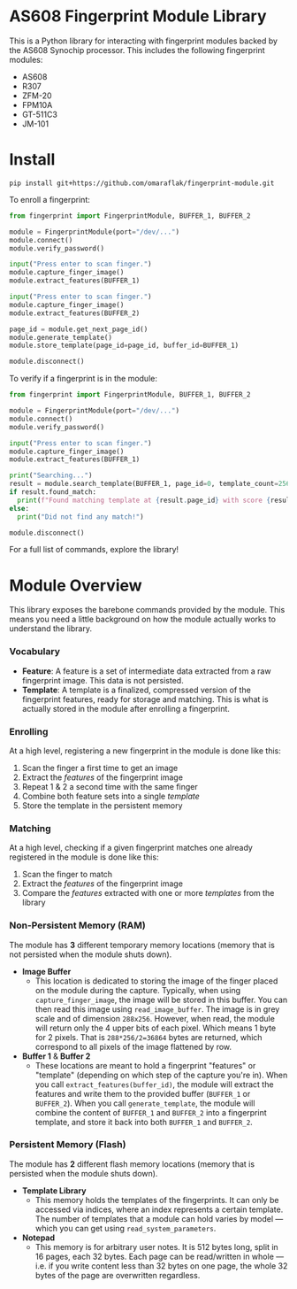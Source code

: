 # AS608 Fingerprint Module Library

This is a Python library for interacting with fingerprint modules backed by the AS608 Synochip processor. This includes the following fingerprint modules:

* AS608
* R307
* ZFM-20
* FPM10A
* GT-511C3
* JM-101

# Install

```
pip install git+https://github.com/omaraflak/fingerprint-module.git
```

To enroll a fingerprint:

```python
from fingerprint import FingerprintModule, BUFFER_1, BUFFER_2

module = FingerprintModule(port="/dev/...")
module.connect()
module.verify_password()

input("Press enter to scan finger.")
module.capture_finger_image()
module.extract_features(BUFFER_1)

input("Press enter to scan finger.")
module.capture_finger_image()
module.extract_features(BUFFER_2)

page_id = module.get_next_page_id()
module.generate_template()
module.store_template(page_id=page_id, buffer_id=BUFFER_1)

module.disconnect()
```

To verify if a fingerprint is in the module:

```python
from fingerprint import FingerprintModule, BUFFER_1, BUFFER_2

module = FingerprintModule(port="/dev/...")
module.connect()
module.verify_password()

input("Press enter to scan finger.")
module.capture_finger_image()
module.extract_features(BUFFER_1)

print("Searching...")
result = module.search_template(BUFFER_1, page_id=0, template_count=256)
if result.found_match:
  print(f"Found matching template at {result.page_id} with score {result.matching_score}")
else:
  print("Did not find any match!")

module.disconnect()
```

For a full list of commands, explore the library!

# Module Overview

This library exposes the barebone commands provided by the module. This means you need a little background on how the module actually works to understand the library.

### Vocabulary

* **Feature**: A feature is a set of intermediate data extracted from a raw fingerprint image. This data is not persisted.
* **Template**: A template is a finalized, compressed version of the fingerprint features, ready for storage and matching. This is what is actually stored in the module after enrolling a fingerprint.

### Enrolling

At a high level, registering a new fingerprint in the module is done like this:

1) Scan the finger a first time to get an image
2) Extract the *features* of the fingerprint image
3) Repeat 1 & 2 a second time with the same finger
4) Combine both feature sets into a single *template*
5) Store the template in the persistent memory

### Matching

At a high level, checking if a given fingerprint matches one already registered in the module is done like this:

1) Scan the finger to match
2) Extract the *features* of the fingerprint image
3) Compare the *features* extracted with one or more *templates* from the library

### Non-Persistent Memory (RAM)

The module has **3** different temporary memory locations (memory that is not persisted when the module shuts down).

* **Image Buffer**
  * This location is dedicated to storing the image of the finger placed on the module during the capture. Typically, when using `capture_finger_image`, the image will be stored in this buffer. You can then read this image using `read_image_buffer`. The image is in grey scale and of dimension `288x256`. However, when read, the module will return only the 4 upper bits of each pixel. Which means 1 byte for 2 pixels. That is `288*256/2=36864` bytes are returned, which correspond to all pixels of the image flattened by row.
* **Buffer 1** & **Buffer 2**
  * These locations are meant to hold a fingerprint "features" or "template" (depending on which step of the capture you're in). When you call `extract_features(buffer_id)`, the module will extract the features and write them to the provided buffer (`BUFFER_1` or `BUFFER_2`). When you call `generate_template`, the module will combine the content of `BUFFER_1` and `BUFFER_2` into a fingerprint template, and store it back into both `BUFFER_1` and `BUFFER_2`.

### Persistent Memory (Flash)

The module has **2** different flash memory locations (memory that is persisted when the module shuts down).

* **Template Library**
  * This memory holds the templates of the fingerprints. It can only be accessed via indices, where an index represents a certain template. The number of templates that a module can hold varies by model — which you can get using `read_system_parameters`.
* **Notepad**
  * This memory is for arbitrary user notes. It is 512 bytes long, split in 16 pages, each 32 bytes. Each page can be read/written in whole — i.e. if you write content less than 32 bytes on one page, the whole 32 bytes of the page are overwritten regardless.
